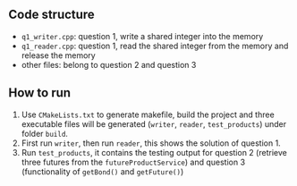 ## Code structure

- `q1_writer.cpp`: question 1, write a shared integer into the memory
- `q1_reader.cpp`: question 1, read the shared integer from the memory and release the memory
- other files: belong to question 2 and question 3



## How to run

1. Use `CMakeLists.txt` to generate makefile, build the project and three executable files will be generated (`writer`, `reader`, `test_products`) under folder `build`.
2. First run `writer`, then run `reader`, this shows the solution of question 1.
3. Run `test_products`, it contains the testing output for question 2 (retrieve three futures from the `futureProductService`) and question 3 (functionality of `getBond()` and `getFuture()`)
